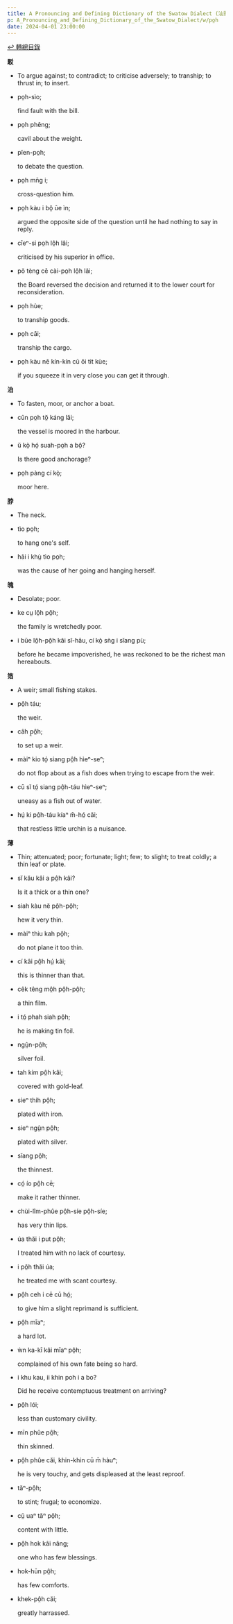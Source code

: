 ```yaml
---
title: A Pronouncing and Defining Dictionary of the Swatow Dialect (汕頭方言音義字典) / po̤h
p: A_Pronouncing_and_Defining_Dictionary_of_the_Swatow_Dialect/w/po̤h
date: 2024-04-01 23:00:00
---
```


[↩️ 轉總目錄](/A_Pronouncing_and_Defining_Dictionary_of_the_Swatow_Dialect)


**駁**
- To argue against; to contradict; to criticise adversely; to tranship; to thrust in; to insert.

- po̤h-sìo;

  find fault with the bill.

- po̤h phêng;

  cavil about the weight.

- pĭen-po̤h;

  to debate the question.

- po̤h mn̄g i;

  cross-question him.

- po̤h kàu i bô̤ ūe ìn;

  argued the opposite side of the question until he had nothing to say in reply.

- cīeⁿ-si po̤h lô̤h lâi;

  criticised by his superior in office.

- pŏ tèng cē cài-po̤h lô̤h lâi;

  the Board reversed the decision and returned it to the lower court for reconsideration.

- po̤h hùe;

  to tranship goods.

- po̤h cāi;

  tranship the cargo.

- po̤h kàu nĕ kín-kín cū ŏi tit kùe;

  if you squeeze it in very close you can get it through.

**泊**
- To fasten, moor, or anchor a boat.

- cûn po̤h tŏ̤ káng lăi;

  the vessel is moored in the harbour.

- ŭ kò̤ hó̤ suah-po̤h a bô̤?

  Is there good anchorage?

- po̤h pàng cí kò̤;

  moor here.

**脖**
- The neck.

- tìo po̤h;

  to hang one's self.

- hāi i khṳ̀ tìo po̤h;

  was the cause of her going and hanging herself.

**魄**
- Desolate; poor.

- ke cṳ lô̤h pô̤h;

  the family is wretchedly poor.

- i būe lô̤h-pô̤h kâi sî-hāu, cí kò̤ sǹg i sĭang pù;

  before he became impoverished, he was reckoned to be the richest man hereabouts.

**箔**
- A weir; small fishing stakes.

- pô̤h táu;

  the weir.

- câh p̤ô̤h;

  to set up a weir.

- màiⁿ kio tó̤ siang pô̤h hìeⁿ-seⁿ;

  do not flop about as a fish does when trying to escape from the weir.

- cū sĭ tó̤ siang pô̤h-táu hìeⁿ-seⁿ;

  uneasy as a fish out of water.

- hṳ́ ki pô̤h-táu kíaⁿ m̄-hó̤ căi;

  that restless little urchin is a nuisance. 

**薄**
- Thin; attenuated; poor; fortunate; light; few; to slight; to treat coldly; a thin leaf or plate.

- sĭ kău kâi a pô̤h kâi?

  Is it a thick or a thin one?

- siah kàu nĕ pô̤h-pô̤h;

  hew it very thin.

- màiⁿ thiu kah pô̤h;

  do not plane it too thin.

- cí kâi pô̤h hṳ́ kâi;

  this is thinner than that.

- cêk têng mô̤h pô̤h-pô̤h;

  a thin film.

- i tó̤ phah siah pô̤h;

  he is making tin foil.

- ngṳ̂n-pô̤h;

  silver foil.

- tah kim pô̤h kâi;

  covered with gold-leaf.

- sieⁿ thih pô̤h;

  plated with iron.

- sieⁿ ngṳ̂n pô̤h;

  plated with silver.

- sĭang pô̤h;

  the thinnest.

- có̤ ío pô̤h cē;

  make it rather thinner.

- chùi-lîm-phûe pô̤h-síe pô̤h-síe;

  has very thin lips.

- úa thăi i put pô̤h;

  I treated him with no lack of courtesy.

- i pô̤h thăi úa;

  he treated me with scant courtesy.

- pô̤h ceh i cē cū hó̤;

  to give him a slight reprimand is sufficient.

- pô̤h mīaⁿ;

  a hard lot.

- ẁn ka-kī kâi mīaⁿ pô̤h;

  complained of his own fate being so hard.

- i khu kau, ii khin poh i a bo?

  Did he receive contemptuous treatment on arriving?

- pô̤h lói;

  less than customary civility.

- mīn phûe pô̤h;

  thin skinned.

- pô̤h phûe căi, khin-khin cū m̄ hàuⁿ;

  he is very touchy, and gets displeased at the least reproof.

- tăⁿ-pô̤h;

  to stint; frugal; to economize.

- cṳ̆ uaⁿ tăⁿ pô̤h;

  content with little.

- pô̤h hok kâi nâng;

  one who has few blessings.

- hok-hūn pô̤h;

  has few comforts.

- khek-pô̤h căi;

  greatly harrassed.
